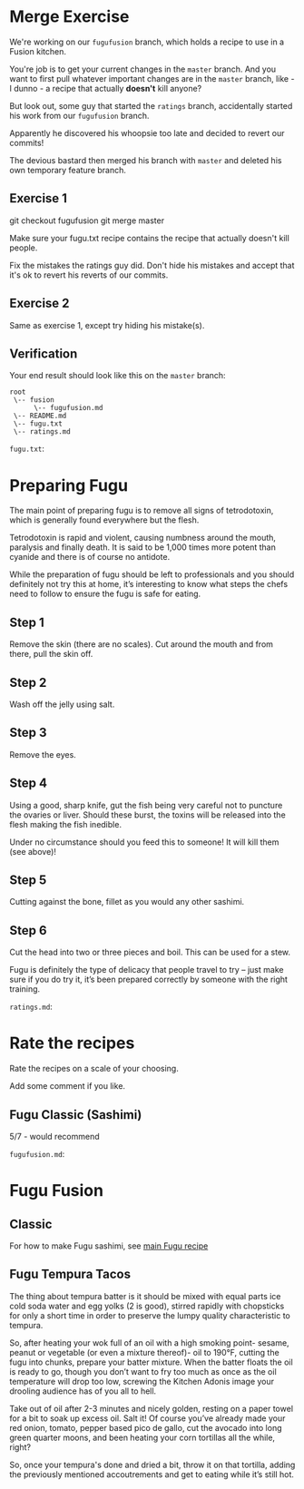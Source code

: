 # Merge Exercise
We're working on our `fugufusion` branch, which holds a recipe to use in a Fusion kitchen.

You're job is to get your current changes in the `master` branch.
And you want to first pull whatever important changes are in the `master` branch, like - I dunno - a recipe that actually **doesn't** kill anyone?

But look out, some guy that started the `ratings` branch, accidentally started his work from our `fugufusion` branch.

Apparently he discovered his whoopsie too late and decided to revert our commits! 

The devious bastard then merged his branch with `master` and deleted his own temporary feature branch.

## Exercise 1
   git checkout fugufusion
   git merge master

Make sure your fugu.txt recipe contains the recipe that actually doesn't kill people.

Fix the mistakes the ratings guy did. Don't hide his mistakes and accept that it's ok to revert his reverts of our commits.

## Exercise 2
Same as exercise 1, except try hiding his mistake(s).

## Verification
Your end result should look like this on the `master` branch:

    root
     \-- fusion
          \-- fugufusion.md
     \-- README.md
     \-- fugu.txt
     \-- ratings.md

`fugu.txt`:
# Preparing Fugu
The main point of preparing fugu is to remove all signs of tetrodotoxin, 
which is generally found everywhere but the flesh. 

Tetrodotoxin is rapid and violent, causing numbness around the mouth, paralysis and finally death. 
It is said to be 1,000 times more potent than cyanide and there is of course no antidote.

While the preparation of fugu should be left to professionals and you should definitely not try this at home, 
it’s interesting to know what steps the chefs need to follow to ensure the fugu is safe for eating.

## Step 1
Remove the skin (there are no scales). Cut around the mouth and from there, pull the skin off.

## Step 2
Wash off the jelly using salt.

## Step 3
Remove the eyes.

## Step 4
Using a good, sharp knife, gut the fish being very careful not to puncture the ovaries or liver.
Should these burst, the toxins will be released into the flesh making the fish inedible.

Under no circumstance should you feed this to someone! It will kill them (see above)!

## Step 5
Cutting against the bone, fillet as you would any other sashimi.

## Step 6
Cut the head into two or three pieces and boil. This can be used for a stew.

Fugu is definitely the type of delicacy that people travel to try – just make sure if you do try it, 
it’s been prepared correctly by someone with the right training.

`ratings.md`:
# Rate the recipes

Rate the recipes on a scale of your choosing.

Add some comment if you like.

## Fugu Classic (Sashimi)
5/7 - would recommend

`fugufusion.md`:
# Fugu Fusion

## Classic
For how to make Fugu sashimi, see [main Fugu recipe](../fugu.txt)

## Fugu Tempura Tacos
The thing about tempura batter is it should be mixed with equal parts ice cold soda water and egg yolks 
(2 is good), stirred rapidly with chopsticks for only a short time 
in order to preserve the lumpy quality characteristic to tempura. 
 
So, after heating your wok full of an oil with a high smoking point- sesame, 
peanut or vegetable (or even a mixture thereof)- oil to 190°F, cutting the fugu
into chunks, prepare your batter mixture. When the batter floats the oil is ready to go, 
though you don’t want to fry too much as once as the oil temperature will drop too low, 
screwing the Kitchen Adonis image your drooling audience has of you all to hell.

Take out of oil after 2-3 minutes and nicely golden, resting on a paper towel for a bit to soak up excess oil. 
Salt it! Of course you’ve already made your red onion, tomato, pepper based pico de gallo, 
cut the avocado into long green quarter moons, and been heating your corn tortillas all the while, right? 

So, once your tempura's done and dried a bit, throw it on that tortilla, 
adding the previously mentioned accoutrements and get to eating while it’s still hot.

